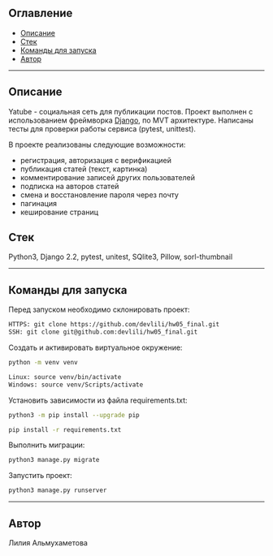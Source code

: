 ## Оглавление
- [Описание](#description)
- [Стек](#stack)
- [Команды для запуска](#run)
- [Автор](#author)

---
## Описание <a id=description></a>
Yatube - социальная сеть для публикации постов. Проект выполнен с использованием фреймворка [Django](https://www.djangoproject.com/), по MVT архитектуре. 
Написаны тесты для проверки работы сервиса (pytest, unittest).

В проекте реализованы следующие возможности:
- регистрация, авторизация с верификацией
- публикация статей (текст, картинка)
- комментирование записей других пользователей
- подписка на авторов статей
- смена и восстановление пароля через почту
- пагинация
- кеширование страниц

## Стек <a id=stack></a>

Python3, Django 2.2, pytest, unitest, SQlite3, Pillow, sorl-thumbnail

---
## Команды для запуска <a id=run></a>

Перед запуском необходимо склонировать проект:
```bash
HTTPS: git clone https://github.com/devlili/hw05_final.git
SSH: git clone git@github.com:devlili/hw05_final.git
```

Cоздать и активировать виртуальное окружение:
```bash
python -m venv venv
```
```bash
Linux: source venv/bin/activate
Windows: source venv/Scripts/activate
```

Установить зависимости из файла requirements.txt:
```bash
python3 -m pip install --upgrade pip
```
```bash
pip install -r requirements.txt
```

Выполнить миграции:
```bash
python3 manage.py migrate
```

Запустить проект:
```bash
python3 manage.py runserver
```
---
## Автор <a id=author></a>

Лилия Альмухаметова
